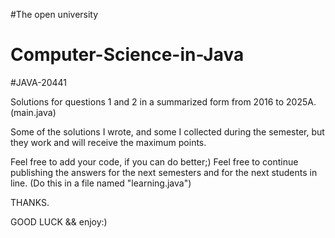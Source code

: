 #The open university 
# Computer-Science-in-Java
#JAVA-20441 

Solutions for questions 1 and 2 in a summarized form from 2016 to 2025A.(main.java)

Some of the solutions I wrote, and some I collected during the semester, but they work and will receive the maximum points.

Feel free to add your code, if you can do better;)
Feel free to continue publishing the answers for the next semesters and for the next students in line.
(Do this in a file named "learning.java")

THANKS.

GOOD LUCK &&  enjoy:)
